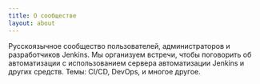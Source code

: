 ```yaml
---
title: О сообществе
layout: about
---
```


Русскоязычное cообщество пользователей, администраторов и разработчиков Jenkins. 
Мы организуем встречи, чтобы поговорить об автоматизации с использованием сервера автоматизации Jenkins и других средств. 
Темы: CI/CD, DevOps, и многое другое.
